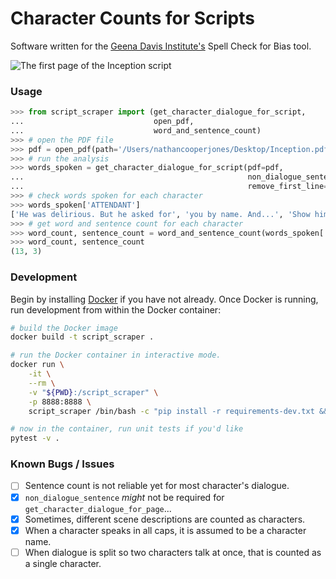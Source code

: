 # Character Counts for Scripts

Software written for the [Geena Davis Institute's](https://seejane.org) Spell Check for Bias tool.

![The first page of the Inception script](https://nathancooperjones.com/wp-content/uploads/2020/05/2-1024x888.jpg)

### Usage
```python
>>> from script_scraper import (get_character_dialogue_for_script,
...                             open_pdf,
...                             word_and_sentence_count)
>>> # open the PDF file
>>> pdf = open_pdf(path='/Users/nathancooperjones/Desktop/Inception.pdf')
>>> # run the analysis
>>> words_spoken = get_character_dialogue_for_script(pdf=pdf,
...                                                  non_dialogue_sentence='The waves TOSS a BEARDED MAN onto wet sand. He lies there.',
...                                                  remove_first_line=False)
>>> # check words spoken for each character
>>> words_spoken['ATTENDANT']
['He was delirious. But he asked for', 'you by name. And...', 'Show him.']
>>> # get word and sentence count for each character
>>> word_count, sentence_count = word_and_sentence_count(words_spoken['ATTENDANT'])
>>> word_count, sentence_count
(13, 3)
```

### Development
Begin by installing [Docker](https://docs.docker.com/install/) if you have not already. Once Docker is running, run development from within the Docker container:

```bash
# build the Docker image
docker build -t script_scraper .

# run the Docker container in interactive mode.
docker run \
    -it \
    --rm \
    -v "${PWD}:/script_scraper" \
    -p 8888:8888 \
    script_scraper /bin/bash -c "pip install -r requirements-dev.txt && bash"

# now in the container, run unit tests if you'd like
pytest -v .
```

### Known Bugs / Issues
- [ ] Sentence count is not reliable yet for most character's dialogue.
- [X] `non_dialogue_sentence` _might_ not be required for `get_character_dialogue_for_page`...
- [X] Sometimes, different scene descriptions are counted as characters.
- [X] When a character speaks in all caps, it is assumed to be a character name.
- [ ] When dialogue is split so two characters talk at once, that is counted as a single character.
